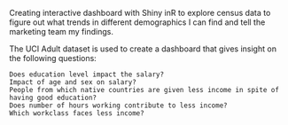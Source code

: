 Creating interactive dashboard with Shiny inR to explore census data to figure out what trends in different demographics I can find and tell the marketing team my findings.

The UCI Adult dataset is used to create a dashboard that gives insight on the following questions:

    Does education level impact the salary?
    Impact of age and sex on salary?
    People from which native countries are given less income in spite of having good education?
    Does number of hours working contribute to less income?
    Which workclass faces less income?
